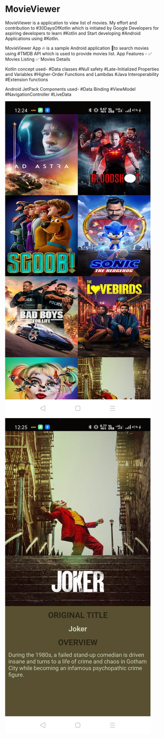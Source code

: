 # MovieViewer
MovieViewer is a application to view list of movies. My effort and contribution to #30DaysOfKotlin which is initiated by Google Developers for aspiring developers to learn #Kotlin and Start developing #Android Applications using #Kotlin.

MovieViewer App 🔥 is a sample Android application 📱to search movies using #TMDB API which is used to provide movies list. 
App Features - ✅ Movies Listing ✅ Movies Details

Kotlin concept used- #Data classes #Null safety #Late-Initialized Properties and Variables #Higher-Order Functions and Lambdas #Java Interoperability #Extension functions

Android JetPack Components used- #Data Binding #ViewModel #NavigationController #LiveData

![alt text](https://github.com/rohan5576/MovieViewer/blob/master/app/src/main/res/drawable/home_page.jpg)
![alt text](https://github.com/rohan5576/MovieViewer/blob/master/app/src/main/res/drawable/detail_page.jpg)
